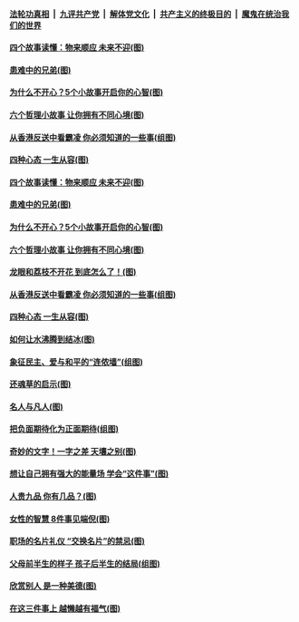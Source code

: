 ####  [法轮功真相](../../../../basic/blob/master/README.md?t=09302339) &nbsp;|&nbsp; [九评共产党](../../../../9ping.md/blob/master/README.md?t=09302339) &nbsp;|&nbsp; [解体党文化](../../../../jtdwh.md/blob/master/README.md?t=09302339)  &nbsp;|&nbsp; [共产主义的终极目的](../../../../gczydzjmd.md/blob/master/README.md?t=09302339) &nbsp;|&nbsp; [魔鬼在统治我们的世界](../../../../mgztzwmdsj.md/blob/master/README.md?t=09302339) 

#### [四个故事读懂：物来顺应 未来不迎(图)](../pages/p8/908590.md?t=09302339) 

#### [患难中的兄弟(图)](../pages/p8/908413.md?t=09302339) 

#### [为什么不开心？5个小故事开启你的心智(图)](../pages/p8/908877.md?t=09302339) 

#### [六个哲理小故事 让你拥有不同心境(图)](../pages/p8/908622.md?t=09302339) 

#### [从香港反送中看霸凌 你必须知道的一些事(组图)](../pages/p8/908799.md?t=09302339) 

#### [四种心态 一生从容(图)](../pages/p8/908587.md?t=09302339) 

#### [四个故事读懂：物来顺应 未来不迎(图)](../pages/p8/908590.md?t=09302339) 

#### [患难中的兄弟(图)](../pages/p8/908413.md?t=09302339) 

#### [为什么不开心？5个小故事开启你的心智(图)](../pages/p8/908877.md?t=09302339) 

#### [六个哲理小故事 让你拥有不同心境(图)](../pages/p8/908622.md?t=09302339) 

#### [龙眼和荔枝不开花 到底怎么了！(图)](../pages/p8/908888.md?t=09302339) 

#### [从香港反送中看霸凌 你必须知道的一些事(组图)](../pages/p8/908799.md?t=09302339) 

#### [四种心态 一生从容(图)](../pages/p8/908587.md?t=09302339) 

#### [如何让水沸腾到结冰(图)](../pages/p8/908405.md?t=09302339) 

#### [象征民主、爱与和平的“连侬墙”(组图)](../pages/p8/908723.md?t=09302339) 

#### [还魂草的启示(图)](../pages/p8/908402.md?t=09302339) 

#### [名人与凡人(图)](../pages/p8/908393.md?t=09302339) 

#### [把负面期待化为正面期待(组图)](../pages/p8/908661.md?t=09302339) 

#### [奇妙的文字！一字之差 天壤之别(图)](../pages/p8/908586.md?t=09302339) 

#### [想让自己拥有强大的能量场 学会“这件事”(图)](../pages/p8/908660.md?t=09302339) 

#### [人贵九品 你有几品？(图)](../pages/p8/907875.md?t=09302339) 

#### [女性的智慧 8件事见端倪(图)](../pages/p8/908381.md?t=09302339) 

#### [职场的名片礼仪 “交换名片”的禁忌(图)](../pages/p8/908489.md?t=09302339) 

#### [父母前半生的样子 孩子后半生的结局(组图)](../pages/p8/907889.md?t=09302339) 

#### [欣赏别人 是一种美德(图)](../pages/p8/907898.md?t=09302339) 

#### [在这三件事上 越懒越有福气(图)](../pages/p8/908230.md?t=09302339) 

